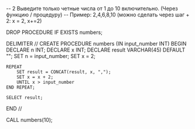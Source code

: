 -- 2 Выведите только четные числа от 1 до 10 включительно. (Через функцию / процедуру)
-- Пример: 2,4,6,8,10 (можно сделать через шаг +  2: х = 2, х+=2)

DROP PROCEDURE IF EXISTS numbers;

DELIMITER //
CREATE PROCEDURE numbers  (IN input_number INT)
BEGIN
DECLARE n INT;
DECLARE x INT;
DECLARE result VARCHAR(45) DEFAULT "";
SET n = input_number;
SET x = 2;

    REPEAT
    	SET result = CONCAT(result, x, ",");
        SET x = x + 2;
        UNTIL x > input_number
	END REPEAT;
    
    SELECT result; 
END //

CALL numbers(10);
